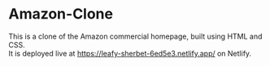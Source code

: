# Amazon-Clone
This is a clone of the Amazon commercial homepage, built using HTML and CSS.<br>
It is deployed live at https://leafy-sherbet-6ed5e3.netlify.app/ on Netlify.
